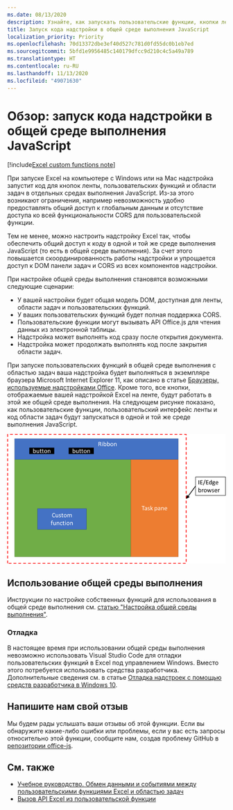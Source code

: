 ```yaml
---
ms.date: 08/13/2020
description: Узнайте, как запускать пользовательские функции, кнопки ленты и код области задач в одной и той же среде выполнения JavaScript для координации сценариев в вашей надстройке.
title: Запуск кода надстройки в общей среде выполнения JavaScript
localization_priority: Priority
ms.openlocfilehash: 70d13372dbe3ef40d527c781d0fd55dc0b1eb7ed
ms.sourcegitcommit: 5bfd1e9956485c140179dfcc9d210c4c5a49a789
ms.translationtype: HT
ms.contentlocale: ru-RU
ms.lasthandoff: 11/13/2020
ms.locfileid: "49071630"
---
```

# <a name="overview-run-your-add-in-code-in-a-shared-javascript-runtime"></a>Обзор: запуск кода надстройки в общей среде выполнения JavaScript

[!include[Excel custom functions note](../includes/excel-custom-functions-note.md)]

При запуске Excel на компьютере с Windows или на Mac надстройка запустит код для кнопок ленты, пользовательских функций и области задач в отдельных средах выполнения JavaScript. Из-за этого возникают ограничения, например невозможность удобно предоставлять общий доступ к глобальным данным и отсутствие доступа ко всей функциональности CORS для пользовательской функции.

Тем не менее, можно настроить надстройку Excel так, чтобы обеспечить общий доступ к коду в одной и той же среде выполнения JavaScript (то есть в общей среде выполнения). За счет этого повышается скоординированность работы надстройки и упрощается доступ к DOM панели задач и CORS из всех компонентов надстройки.

При настройке общей среды выполнения становятся возможными следующие сценарии:

- У вашей настройки будет общая модель DOM, доступная для ленты, области задач и пользовательских функций.
- У ваших пользовательских функций будет полная поддержка CORS.
- Пользовательские функции могут вызывать API Office.js для чтения данных из электронной таблицы.
- Надстройка может выполнять код сразу после открытия документа.
- Надстройка может продолжать выполнять код после закрытия области задач.

При запуске пользовательских функций в общей среде выполнения с областью задач ваша надстройка будет выполняться в экземпляре браузера Microsoft Internet Explorer 11, как описано в статье [Браузеры, используемые надстройками Office](../concepts/browsers-used-by-office-web-add-ins.md). Кроме того, все кнопки, отображаемые вашей надстройкой Excel на ленте, будут работать в этой же общей среде выполнения. На следующем рисунке показано, как пользовательские функции, пользовательский интерфейс ленты и код области задач будут запускаться в одной и той же среде выполнения JavaScript.

![Пользовательские функции, работающие в общей среде выполнения вместе с кнопками ленты и областью задач в Excel](../images/custom-functions-in-browser-runtime.png)

## <a name="set-up-a-shared-runtime"></a>Использование общей среды выполнения

Инструкции по настройке собственных функций для использования в общей среде выполнения см. [статью "Настройка общей среды выполнения"](configure-your-add-in-to-use-a-shared-runtime.md).

### <a name="debugging"></a>Отладка

В настоящее время при использовании общей среды выполнения невозможно использовать Visual Studio Code для отладки пользовательских функций в Excel под управлением Windows. Вместо этого потребуется использовать средства разработчика. Дополнительные сведения см. в статье [Отладка надстроек с помощью средств разработчика в Windows 10](../testing/debug-add-ins-using-f12-developer-tools-on-windows-10.md).

## <a name="give-us-feedback"></a>Напишите нам свой отзыв

Мы будем рады услышать ваши отзывы об этой функции. Если вы обнаружите какие-либо ошибки или проблемы, если у вас есть запросы относительно этой функции, сообщите нам, создав проблему GitHub в [репозитории office-js](https://github.com/OfficeDev/office-js).

## <a name="see-also"></a>См. также

- [Учебное руководство. Обмен данными и событиями между пользовательскими функциями Excel и областью задач](../tutorials/share-data-and-events-between-custom-functions-and-the-task-pane-tutorial.md)
- [Вызов API Excel из пользовательской функции](call-excel-apis-from-custom-function.md)
